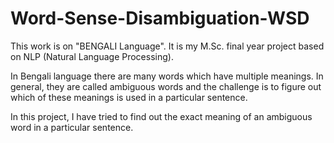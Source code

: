 # Word-Sense-Disambiguation-WSD

This work is on "BENGALI Language".
It is my M.Sc. final year project based on NLP (Natural Language Processing).

In Bengali language there are many words which have multiple meanings. In general, they are called ambiguous words and the challenge is to figure out which of these meanings is used in a particular sentence.
  
In this project, I have tried to find out the exact meaning of an ambiguous word in a particular sentence.
